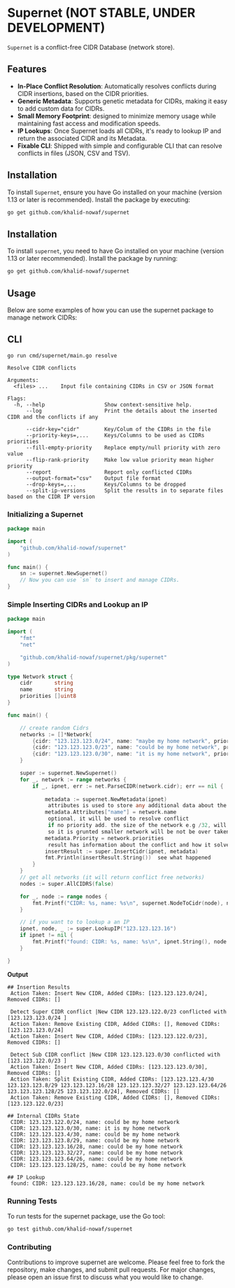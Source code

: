 
# Supernet (NOT STABLE, UNDER DEVELOPMENT)
`Supernet` is a conflict-free CIDR Database (network store).

## Features
- **In-Place Conflict Resolution**: Automatically resolves conflicts during CIDR insertions, based on the CIDR priorities.
- **Generic Metadata**: Supports genetic metadata for CIDRs, making it easy to add custom data for CIDRs.
- **Small Memory Footprint**: designed to minimize memory usage while maintaining fast access and modification speeds.
- **IP Lookups**: Once Supernet loads all CIDRs, it's ready to lookup IP and return the associated CIDR and its Metadata.
- **Fixable CLI**: Shipped with simple and configurable CLI that can resolve conflicts in files (JSON, CSV and TSV).



## Installation

To install `Supernet`, ensure you have Go installed on your machine (version 1.13 or later is recommended). Install the package by executing:

```sh
go get github.com/khalid-nowaf/supernet
```

## Installation

To install `supernet`, you need to have Go installed on your machine (version 1.13 or later recommended). Install the package by running:

```sh
go get github.com/khalid-nowaf/supernet
```

## Usage
Below are some examples of how you can use the supernet package to manage network CIDRs:

## CLI
```shell
go run cmd/supernet/main.go resolve

Resolve CIDR conflicts

Arguments:
  <files> ...    Input file containing CIDRs in CSV or JSON format

Flags:
  -h, --help                   Show context-sensitive help.
      --log                    Print the details about the inserted CIDR and the conflicts if any

      --cidr-key="cidr"        Key/Colum of the CIDRs in the file
      --priority-keys=,...     Keys/Columns to be used as CIDRs priorities
      --fill-empty-priority    Replace empty/null priority with zero value
      --flip-rank-priority     Make low value priority mean higher priority
      --report                 Report only conflicted CIDRs
      --output-format="csv"    Output file format
      --drop-keys=,...         Keys/Columns to be dropped
      --split-ip-versions      Split the results in to separate files based on the CIDR IP version
```
### Initializing a Supernet
```go
package main

import (
    "github.com/khalid-nowaf/supernet"
)

func main() {
    sn := supernet.NewSupernet()
    // Now you can use `sn` to insert and manage CIDRs.
}
```

### Simple Inserting CIDRs and Lookup an IP

```go
package main

import (
	"fmt"
	"net"

	"github.com/khalid-nowaf/supernet/pkg/supernet"
)

type Network struct {
	cidr       string
	name       string
	priorities []uint8
}

func main() {

	// create random Cidrs
	networks := []*Network{
		{cidr: "123.123.123.0/24", name: "maybe my home network", priorities: []uint8{0, 0, 1}},
		{cidr: "123.123.123.0/23", name: "could be my home network", priorities: []uint8{0, 0, 2}},
		{cidr: "123.123.123.0/30", name: "it is my home network", priorities: []uint8{0, 0, 3}},
	}

	super := supernet.NewSupernet()
	for _, network := range networks {
		if _, ipnet, err := net.ParseCIDR(network.cidr); err == nil {
			
			metadata := supernet.NewMetadata(ipnet)
			 attributes is used to store any additional data about the network
			metadata.Attributes["name"] = network.name
			 optional, it will be used to resolve conflict
			 if no priority add. the size of the network e.g /32, will be used as priority
			 so it is grunted smaller network will be not be over taken by larger network
			metadata.Priority = network.priorities
			 result has information about the conflict and how it solve it
			insertResult := super.InsertCidr(ipnet, metadata)
			fmt.Println(insertResult.String())  see what happened
		}
	}
	// get all networks (it will return conflict free networks)
	nodes := super.AllCIDRS(false)

	for _, node := range nodes {
		fmt.Printf("CIDR: %s, name: %s\n", supernet.NodeToCidr(node), node.Metadata().Attributes["name"])
	}

	// if you want to to lookup a an IP
	ipnet, node, _ := super.LookupIP("123.123.123.16")
	if ipnet != nil {
		fmt.Printf("found: CIDR: %s, name: %s\n", ipnet.String(), node.Metadata().Attributes["name"])
	}

}
```

**Output**

```shell
## Insertion Results
 Action Taken: Insert New CIDR, Added CIDRs: [123.123.123.0/24], Removed CIDRs: []

 Detect Super CIDR conflict |New CIDR 123.123.122.0/23 conflicted with [123.123.123.0/24 ]
 Action Taken: Remove Existing CIDR, Added CIDRs: [], Removed CIDRs: [123.123.123.0/24]
 Action Taken: Insert New CIDR, Added CIDRs: [123.123.122.0/23], Removed CIDRs: []

 Detect Sub CIDR conflict |New CIDR 123.123.123.0/30 conflicted with [123.123.122.0/23 ]
 Action Taken: Insert New CIDR, Added CIDRs: [123.123.123.0/30], Removed CIDRs: []
 Action Taken: Split Existing CIDR, Added CIDRs: [123.123.123.4/30 123.123.123.8/29 123.123.123.16/28 123.123.123.32/27 123.123.123.64/26 123.123.123.128/25 123.123.122.0/24], Removed CIDRs: []
 Action Taken: Remove Existing CIDR, Added CIDRs: [], Removed CIDRs: [123.123.122.0/23]

## Internal CIDRs State
 CIDR: 123.123.122.0/24, name: could be my home network
 CIDR: 123.123.123.0/30, name: it is my home network
 CIDR: 123.123.123.4/30, name: could be my home network
 CIDR: 123.123.123.8/29, name: could be my home network
 CIDR: 123.123.123.16/28, name: could be my home network
 CIDR: 123.123.123.32/27, name: could be my home network
 CIDR: 123.123.123.64/26, name: could be my home network
 CIDR: 123.123.123.128/25, name: could be my home network

## IP Lookup
 found: CIDR: 123.123.123.16/28, name: could be my home network
```

### Running Tests
To run tests for the supernet package, use the Go tool:

```sh
go test github.com/khalid-nowaf/supernet
```

### Contributing
Contributions to improve supernet are welcome. Please feel free to fork the repository, make changes, and submit pull requests. For major changes, please open an issue first to discuss what you would like to change.





